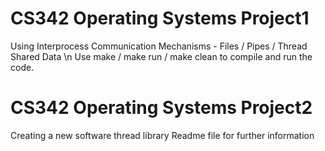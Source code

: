 
# CS342 Operating Systems Project1 
 Using Interprocess Communication Mechanisms - Files / Pipes / Thread Shared Data \n
 Use make / make run / make clean to compile and run the code. 

# CS342 Operating Systems Project2
 Creating a new software thread library
 Readme file for further information




